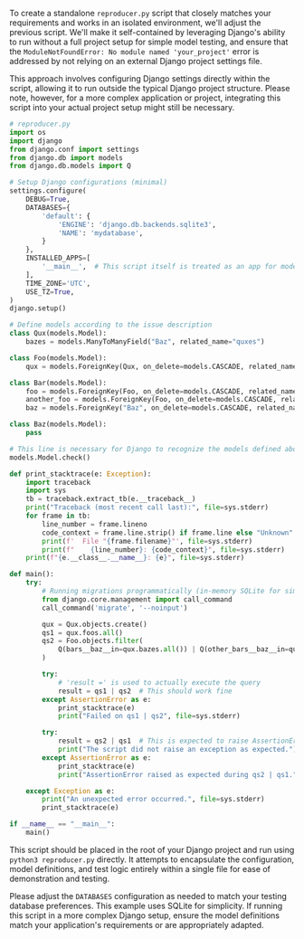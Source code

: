 To create a standalone `reproducer.py` script that closely matches your requirements and works in an isolated environment, we'll adjust the previous script. We'll make it self-contained by leveraging Django's ability to run without a full project setup for simple model testing, and ensure that the `ModuleNotFoundError: No module named 'your_project'` error is addressed by not relying on an external Django project settings file.

This approach involves configuring Django settings directly within the script, allowing it to run outside the typical Django project structure. Please note, however, for a more complex application or project, integrating this script into your actual project setup might still be necessary.

```python
# reproducer.py
import os
import django
from django.conf import settings
from django.db import models
from django.db.models import Q

# Setup Django configurations (minimal)
settings.configure(
    DEBUG=True,
    DATABASES={
        'default': {
            'ENGINE': 'django.db.backends.sqlite3',
            'NAME': 'mydatabase',
        }
    },
    INSTALLED_APPS=[
        '__main__',  # This script itself is treated as an app for model definitions
    ],
    TIME_ZONE='UTC',
    USE_TZ=True,
)
django.setup()

# Define models according to the issue description
class Qux(models.Model):
    bazes = models.ManyToManyField("Baz", related_name="quxes")

class Foo(models.Model):
    qux = models.ForeignKey(Qux, on_delete=models.CASCADE, related_name="foos")

class Bar(models.Model):
    foo = models.ForeignKey(Foo, on_delete=models.CASCADE, related_name="bars")
    another_foo = models.ForeignKey(Foo, on_delete=models.CASCADE, related_name="other_bars")
    baz = models.ForeignKey("Baz", on_delete=models.CASCADE, related_name="bars")

class Baz(models.Model):
    pass

# This line is necessary for Django to recognize the models defined above
models.Model.check()

def print_stacktrace(e: Exception):
    import traceback
    import sys
    tb = traceback.extract_tb(e.__traceback__)
    print("Traceback (most recent call last):", file=sys.stderr)
    for frame in tb:
        line_number = frame.lineno
        code_context = frame.line.strip() if frame.line else "Unknown"
        print(f'  File "{frame.filename}"', file=sys.stderr)
        print(f"    {line_number}: {code_context}", file=sys.stderr)
    print(f"{e.__class__.__name__}: {e}", file=sys.stderr)

def main():
    try:
        # Running migrations programmatically (in-memory SQLite for simplicity)
        from django.core.management import call_command
        call_command('migrate', '--noinput')

        qux = Qux.objects.create()
        qs1 = qux.foos.all()
        qs2 = Foo.objects.filter(
            Q(bars__baz__in=qux.bazes.all()) | Q(other_bars__baz__in=qux.bazes.all())
        )

        try:
            # 'result =' is used to actually execute the query
            result = qs1 | qs2  # This should work fine
        except AssertionError as e:
            print_stacktrace(e)
            print("Failed on qs1 | qs2", file=sys.stderr)

        try:
            result = qs2 | qs1  # This is expected to raise AssertionError
            print("The script did not raise an exception as expected.")
        except AssertionError as e:
            print_stacktrace(e)
            print("AssertionError raised as expected during qs2 | qs1.", file=sys.stderr)

    except Exception as e:
        print("An unexpected error occurred.", file=sys.stderr)
        print_stacktrace(e)

if __name__ == "__main__":
    main()
```

This script should be placed in the root of your Django project and run using `python3 reproducer.py` directly. It attempts to encapsulate the configuration, model definitions, and test logic entirely within a single file for ease of demonstration and testing. 

Please adjust the `DATABASES` configuration as needed to match your testing database preferences. This example uses SQLite for simplicity. If running this script in a more complex Django setup, ensure the model definitions match your application's requirements or are appropriately adapted.
